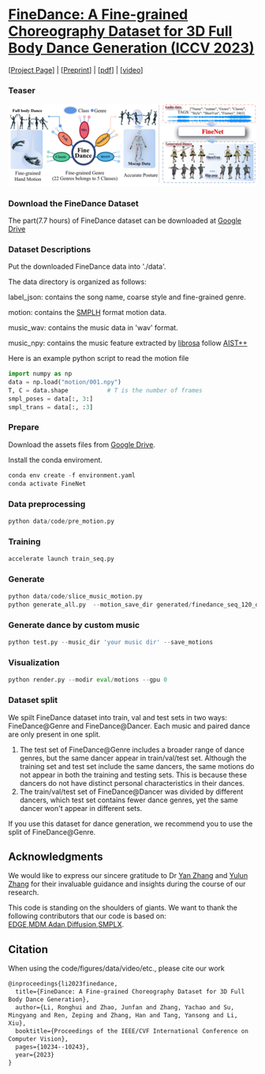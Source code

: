 # [FineDance: A Fine-grained Choreography Dataset for 3D Full Body Dance Generation (ICCV 2023)](https://github.com/li-ronghui/FineDance)

[[Project Page](https://li-ronghui.github.io/finedance)] | [[Preprint](https://arxiv.org/abs/2302.03665)] | [[pdf](https://arxiv.org/pdf/2212.03741.pdf)] | [[video](https://li-ronghui.github.io/finedance)]


### Teaser

<img src="teaser/teaser.png">

### Download the FineDance Dataset

The part(7.7 hours) of FineDance dataset can be downloaded at [Google Drive](https://drive.google.com/file/d/1zQvWG9I0H4U3Zrm8d_QD_ehenZvqfQfS/view?usp=sharing)


### Dataset Descriptions
Put the downloaded FineDance data into './data'. 

The data directory is organized as follows:

label_json: contains the song name, coarse style and fine-grained genre.

motion: contains the [SMPLH](https://smpl-x.is.tue.mpg.de/) format motion data.   

music_wav: contains the music data in 'wav' format.

music_npy: contains the music feature extracted by [librosa](https://github.com/librosa/librosa) follow [AIST++](https://github.com/google/aistplusplus_api/tree/main)

Here is an example python script to read the motion file
```python
import numpy as np
data = np.load("motion/001.npy")
T, C = data.shape           # T is the number of frames
smpl_poses = data[:, 3:]
smpl_trans = data[:, :3]
```


### Prepare
Download the assets files from [Google Drive](https://drive.google.com/file/d/1ENoeUn-X-3Vw2Gon-voVLlndy3hZXdWD/view?usp=drive_link).

Install the conda enviroment.

```python
conda env create -f environment.yaml
conda activate FineNet
```

### Data preprocessing
```python
python data/code/pre_motion.py
```


### Training
```python
accelerate launch train_seq.py
```

### Generate

```python
python data/code/slice_music_motion.py
python generate_all.py  --motion_save_dir generated/finedance_seq_120_dancer --save_motions
```

### Generate dance by custom music
```python
python test.py --music_dir 'your music dir' --save_motions
```

### Visualization
```python
python render.py --modir eval/motions --gpu 0
```


### Dataset split

We spilt FineDance dataset into train, val and test sets in two ways: FineDance@Genre and  FineDance@Dancer. Each music and paired dance are only present in one split. 

1. The test set of FineDance@Genre includes a broader range of dance genres, but the same dancer appear in  train/val/test set. Although the training set and test set include the same dancers, the same motions do not appear in both the training and testing sets. This is because these dancers do not have distinct personal characteristics in their dances.
2. The train/val/test set of FineDance@Dancer was divided by different dancers, which test set contains fewer dance genres, yet the same dancer won't appear in different sets.

If you use this dataset for dance generation, we recommend you to use the split of FineDance@Genre.

## Acknowledgments
We would like to express our sincere gratitude to Dr [Yan Zhang](https://yz-cnsdqz.github.io/) and [Yulun Zhang](https://yulunzhang.com/) for their invaluable guidance and insights during the course of our research.

This code is standing on the shoulders of giants. We want to thank the following contributors that our code is based on:
[EDGE](https://github.com/Stanford-TML/EDGE/tree/main),[MDM](https://github.com/Stanford-TML/EDGE/tree/main),[Adan](https://github.com/lucidrains/Adan-pytorch),[Diffusion](https://github.com/lucidrains/denoising-diffusion-pytorch),[SMPLX](https://smpl-x.is.tue.mpg.de/).

## Citation
When using the code/figures/data/video/etc., please cite our work
```
@inproceedings{li2023finedance,
  title={FineDance: A Fine-grained Choreography Dataset for 3D Full Body Dance Generation},
  author={Li, Ronghui and Zhao, Junfan and Zhang, Yachao and Su, Mingyang and Ren, Zeping and Zhang, Han and Tang, Yansong and Li, Xiu},
  booktitle={Proceedings of the IEEE/CVF International Conference on Computer Vision},
  pages={10234--10243},
  year={2023}
}
```
